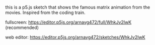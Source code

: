 this is a p5.js sketch that shows the famous matrix animation from the movies. Inspired from the coding train.

fullscreen: https://editor.p5js.org/arnavg472/full/WhkJv2IwK    (recommended)

web editor: https://editor.p5js.org/arnavg472/sketches/WhkJv2IwK
